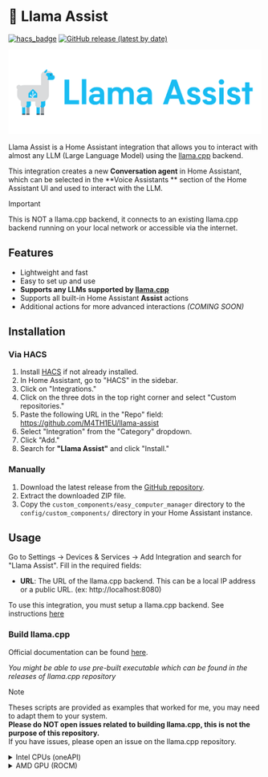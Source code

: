 # 🦙 Llama Assist

[![hacs_badge](https://img.shields.io/badge/HACS-Custom-41BDF5.svg?style=for-the-badge)](https://github.com/hacs/integration)
[![GitHub release (latest by date)](https://img.shields.io/github/v/release/M4TH1EU/llama-assist?style=for-the-badge)](./releases/)

![img.png](.github/images/llama-assist-logo-text-small.svg)

Llama Assist is a Home Assistant integration that allows you to interact with almost any LLM (Large Language Model)
using the [llama.cpp](https://github.com/ggml-org/llama.cpp) backend.

This integration creates a new **Conversation agent** in Home Assistant, which can be selected in the **Voice Assistants
**
section of the Home Assistant UI and used to interact with the LLM.

> [!IMPORTANT]
> This is NOT a llama.cpp backend, it connects to an existing llama.cpp backend running on your local network or
> accessible
> via the internet.

## Features

- Lightweight and fast
- Easy to set up and use
- **Supports any LLMs supported by [llama.cpp](https://github.com/ggml-org/llama.cpp)**
- Supports all built-in Home Assistant **Assist** actions
- Additional actions for more advanced interactions _(COMING SOON)_

## Installation

### Via HACS

1. Install [HACS](https://hacs.xyz/) if not already installed.
2. In Home Assistant, go to "HACS" in the sidebar.
3. Click on "Integrations."
4. Click on the three dots in the top right corner and select "Custom repositories."
5. Paste the following URL in the "Repo" field: https://github.com/M4TH1EU/llama-assist
6. Select "Integration" from the "Category" dropdown.
7. Click "Add."
8. Search for **"Llama Assist"** and click "Install."

### Manually

1. Download the latest release from the [GitHub repository](https://github.com/M4TH1EU/llama-assist/).
2. Extract the downloaded ZIP file.
3. Copy the `custom_components/easy_computer_manager` directory to the `config/custom_components/` directory in your
   Home Assistant instance.

## Usage

Go to Settings -> Devices & Services -> Add Integration and search for "Llama Assist".
Fill in the required fields:
- **URL**: The URL of the llama.cpp backend. This can be a local IP address or a public URL. (ex: http://localhost:8080)


To use this integration, you must setup a llama.cpp backend.
See instructions [here](https://github.com/ggml-org/llama.cpp/tree/master/tools/server)

### Build llama.cpp

Official documentation can be found [here](https://github.com/ggml-org/llama.cpp/tree/master).

_You might be able to use pre-built executable which can be found in the releases of llama.cpp repository_

> [!NOTE]
> Theses scripts are provided as examples that worked for me, you may need to adapt them to your system.  
> **Please do NOT open issues related to building llama.cpp, this is not the purpose of this repository.**  
> If you have issues, please open an issue on the llama.cpp repository.

<details>
<summary>Intel CPUs (oneAPI)</summary>

This script is for building llama.cpp with Intel oneAPI compiler.

```bash
#!/bin/bash
sudo apt install intel-oneapi-base-toolkit # Required to build llama.cpp for Intel CPUs

rm -Rf llama.cpp
git clone --depth=1 https://github.com/ggerganov/llama.cpp.git llama.cpp

source /opt/intel/oneapi/setvars.sh # You can skip this step if  in oneapi-basekit docker image, only required for manual installation
cd llama.cpp/
cmake -B build -DGGML_BLAS=ON -DGGML_BLAS_VENDOR=Intel10_64lp -DCMAKE_C_COMPILER=icx -DCMAKE_CXX_COMPILER=icpx -DGGML_NATIVE=ON
cmake --build build --config Release
```

*The executable will be in `llama.cpp/build/bin/llama-server`*
</details>

<details>
  <summary>AMD GPU (ROCM)</summary>

This script is for building llama.cpp with AMD ROCM compiler, this has been tested on Fedora 42 with ROCM 6.3.1

```bash
#!/bin/bash

# This script compiles llamacpp for ROCM under fedora (tested on 42), must have all 'rocm*'
# packages installed along with hipblas and other stuff...
# sudo dnf install 'rocm*' 'hipblaslt' 'hipblas-*' rocblas-devel make gcc cmake libcurl-devel

rm -rf sources/
git clone --depth=1 https://github.com/ggerganov/llama.cpp.git sources

cd sources/

MAX_THREADS=8

# Automatically detect HIP configuration paths
HIPCXX=$(hipconfig -l)/clang
HIP_PATH=$(hipconfig -R)
HIP_VISIBLE_DEVICES=$(hipconfig -R)

# Ensure hipconfig is successful
if [[ -z "$HIP_PATH" ]]; then
  echo "Error: Unable to detect HIP_PATH. Ensure HIP is correctly installed."
  exit 1
fi

# Automatically detect AMDGPU_TARGETS
AMDGPU_TARGET=$(rocminfo | grep gfx | head -1 | awk '{print $2}')
if [[ -z "$AMDGPU_TARGET" ]]; then
  echo "Error: Unable to detect AMDGPU target using rocminfo."
  exit 1
fi

# Find HIP device library path
HIP_DEVICE_LIB_PATH=$(find "${HIP_PATH}" -name "oclc_abi_version_400.bc" -exec dirname {} \; | head -n 1)
if [[ -z "$HIP_DEVICE_LIB_PATH" ]]; then
  echo "Error: Unable to find oclc_abi_version_400.bc under HIP_PATH."
  exit 1
fi

# Export necessary paths
export HIPCXX
export HIP_PATH
export HIP_VISIBLE_DEVICES
export HIP_DEVICE_LIB_PATH
export DEVICE_LIB_PATH=$HIP_DEVICE_LIB_PATH
export ROCM_PATH=/usr/

# Automatically detect clang and clang++ if installed
CLANG_C_COMPILER=$(which clang)
CLANG_CXX_COMPILER=$(which clang++)

# Ensure clang is detected
if [[ ! -x "$CLANG_C_COMPILER" ]]; then
  echo "Error: clang compiler not found."
  exit 1
fi
if [[ ! -x "$CLANG_CXX_COMPILER" ]]; then
  echo "Error: clang++ compiler not found."
  exit 1
fi

# Clean build directory
rm -rf build/*
# Run cmake with dynamically detected variables
cmake -S . -B build \
  -DGGML_HIPBLAS=ON \
  -DGGML_HIP=ON \
  -DAMDGPU_TARGETS="$AMDGPU_TARGET" \
  -DCMAKE_C_COMPILER="$CLANG_C_COMPILER" \
  -DCMAKE_CXX_COMPILER="$CLANG_CXX_COMPILER" \
  -DCMAKE_BUILD_TYPE=Release \
  -DCMAKE_PREFIX_PATH=$ROCM_PATH
  
# Build the project
cmake --build build --config Release -- -j $MAX_THREADS
```

*The executables will be in `sources/build/bin/llama-server`*
</details>

